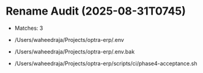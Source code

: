 # Rename Audit (2025-08-31T0745)

- Matches: 3

- /Users/waheedraja/Projects/optra-erp/.env
- /Users/waheedraja/Projects/optra-erp/.env.bak
- /Users/waheedraja/Projects/optra-erp/scripts/ci/phase4-acceptance.sh